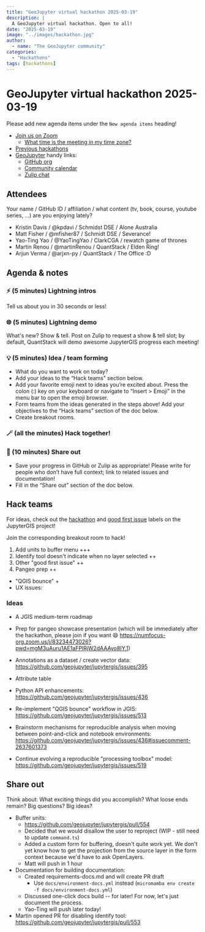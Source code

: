 ```yaml
---
title: "GeoJupyter virtual hackathon 2025-03-19"
description: |
  A GeoJupyter virtual hackathon. Open to all!
date: "2025-03-19"
image: "../images/hackathon.jpg"
author:
  - name: "The GeoJupyter community"
categories:
  - "Hackathons"
tags: [hackathons]
---
```


# GeoJupyter virtual hackathon 2025-03-19

Please add new agenda items under the `New agenda items` heading!

- [Join us on Zoom](https://berkeley.zoom.us/j/92451699568)
  - [What time is the meeting in my time zone?](https://dateful.com/convert/utc?t=3pm)
- [Previous hackathons](https://geojupyter.org/blog/#category=Hackathons)
- [GeoJupyter](https://geojupyter.org) handy links:
  - [GitHub org](https://github.com/geojupyter)
  - [Community calendar](https://geojupyter.org/calendar.html)
  - [Zulip chat](https://jupyter.zulipchat.com/#narrow/channel/471314-geojupyter)


## Attendees

Your name / GitHub ID / affiliation / what content (tv, book, course, youtube series, ...) are you enjoying lately?

* Kristin Davis / @kpdavi / Schmidst DSE / Alone Australia
* Matt Fisher / @mfisher87 / Schmidt DSE / Severance!
* Yao-Ting Yao / @YaoTingYao / ClarkCGA / rewatch game of thrones
* Martin Renou / @martinRenou / QuantStack / Elden Ring!
* Arjun Verma / @arjxn-py / QuantStack / The Office :D


## Agenda & notes

### ⚡ (5 minutes) Lightning intros

Tell us about you in 30 seconds or less!


### 🌐 (5 minutes) Lightning demo

What's new? Show & tell.
Post on Zulip to request a show & tell slot; by default, QuantStack will demo awesome
JupyterGIS progress each meeting!


### 💡 (5 minutes) Idea / team forming

* What do you want to work on today?
* Add your ideas to the “Hack teams” section below.
* Add your favorite emoji next to ideas you’re excited about. Press the colon (:) key on your keyboard or navigate to “Insert > Emoji” in the menu bar to open the emoji browser.
* Form teams from the ideas generated in the steps above! Add your objectives to the “Hack teams” section of the doc below.
* Create breakout rooms.


### 🪄 (all the minutes) Hack together!

### 💬 (10 minutes) Share out

* Save your progress in GitHub or Zulip as appropriate!
  Please write for people who don’t have full context; link to related issues and documentation!
* Fill in the “Share out” section of the doc below.


## Hack teams

For ideas, check out the [hackathon](https://github.com/geojupyter/jupytergis/labels/hackathon) and [good first issue](https://github.com/geojupyter/jupytergis/labels/good%20first%20issue) labels on the JupyterGIS project!

Join the corresponding breakout room to hack!

1. Add units to buffer menu +++
2. Identify tool doesn't indicate when no layer selected ++
3. Other "good first issue" ++
4. Pangeo prep ++

* "QGIS bounce" +
* UX issues:


### Ideas

* A JGIS medium-term roadmap

* Prep for pangeo showcase presentation (which will be immediately after the hackathon, please join if you want :smile: https://numfocus-org.zoom.us/j/83234473026?pwd=mgM3uAuru1AE1aFPlRjW2dAAAyo8IY.1)

* Annotations as a dataset / create vector data: https://github.com/geojupyter/jupytergis/issues/395

* Attribute table

* Python API enhancements: https://github.com/geojupyter/jupytergis/issues/436

* Re-implement "QGIS bounce" workflow in JGIS: https://github.com/geojupyter/jupytergis/issues/513

* Brainstorm mechanisms for reproducible analysis when moving between point-and-click and notebook environments: https://github.com/geojupyter/jupytergis/issues/436#issuecomment-2637601373

* Continue evolving a reproducible "processing toolbox" model: https://github.com/geojupyter/jupytergis/issues/519


## Share out

Think about:
What exciting things did you accomplish?
What loose ends remain?
Big questions? Big ideas?

* Buffer units:
    * https://github.com/geojupyter/jupytergis/pull/554
    * Decided that we would disallow the user to reproject (WIP - still need to update `command.ts`)
    * Added a custom form for buffering, doesn't quite work yet. We don't yet know how to get the projection from the source layer in the form context because we'd have to ask OpenLayers.
    * Matt will push in 1 hour
* Documentation for building documentation:
    * Created requirements-docs.md and will create PR draft
        * Use `docs/environment-docs.yml` instead (`micromamba env create -f docs/environment-docs.yml`)
    * Discussed one-click docs build -- for later! For now, let's just document the process.
    * Yao-Ting will push later today!
* Martin opened PR for disabling identify tool: https://github.com/geojupyter/jupytergis/pull/553
